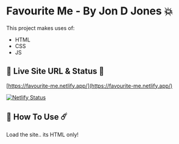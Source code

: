 # Favourite Me - By Jon D Jones 💥

This project makes uses of:

- HTML
- CSS
- JS

## 👻 Live Site URL & Status 👺

[https://favourite-me.netlify.app/](https://favourite-me.netlify.app/)

[![Netlify Status](https://api.netlify.com/api/v1/badges/4640c1ca-dbd3-4f8b-a249-773c22672b0c/deploy-status)](https://app.netlify.com/sites/favourite-me/deploys)

## 👾 How To Use ☄️

Load the site.. its HTML only!
